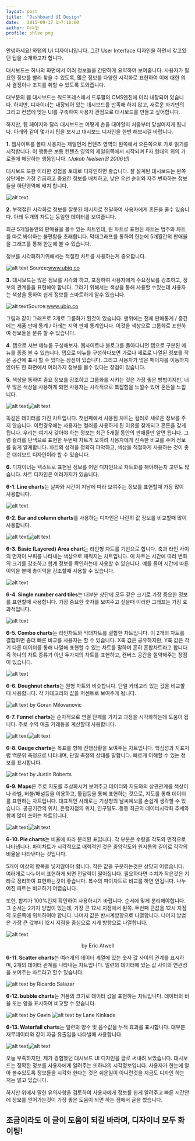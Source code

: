 ```yaml
---
layout: post
title:  "Dashboard UI Design"
date:   2015-09-17 1>7:10:00
author: 이수현
profile: shlee.png
---
```


안녕하세요! 와탭의 UI 디자이너입니다. 그간 User Interface 디자인을 하면서 갖고있던 팁을 소개하고자 합니다.

대시보드는 하나의 화면에서 여러 정보들을 간단하게 요약하여 보여줍니다.
사용자가 필요한 정보를 빨리 찾을 수 있도록, 많은 정보를 다양한 시각화로 표현하여 이에 대한 의사 결정이나 조치를 취할 수 있도록 도와줍니다.
 
대부분의 웹 대시보드는 워드프레스에서 드루팔의 CMS엔진에 미리 내장되어 있습니다.
하지만, 디자이너는 내장되어 있는 대시보드를 만족해 하지 않고, 새로운 자기만의 그리고 컨셉에 맞는 UI를 구축하여 사용자 관점으로 대시보드를 만들고 싶어합니다. 

하지만, 웹 페이지와 달리 대시보드는 어떻게 손을 대야할지 처음부터 망설여지게 됩니다.
아래와 같이 몇가지 팁을 보시고 대시보드 디자인을 한번 해보시길 바랍니다.


**1.** 웹사이트를 볼때 사용자는 제일먼저 컨텐츠 영역의 왼쪽에서 오른쪽으로 가로 읽기를 시작합니다. 이 행동은 보통 컨텐츠 영역의 제일위쪽에서 시작되며 F자 형태의 위의 가로줄에 해당하는 행동입니다.
*(Jakob Nielsen은 2006년)*

대시보드 또한 이러한 경험을 토대로 디자인하면 좋습니다. 
잘 설계된 대시보드는 왼쪽 상단에는 가장 긴급하고 중요한 정보를 배치하고, 낮은 우선 순위와 자주 변화하는 정보들을 하단영역에 배치 합니다.

![alt text](/assets/images/shlee/01/001.png "001")



**2.** 부적절한 시각화로 정보를 잘못된 메시지로 전달하여 사용자에게 혼돈을 줄수 있습니다.
아래 두개의 차트는 동일한 데이터를 보여줍니다.

최근 5개월동안의 판매율을 볼수 있는 차트인데, 원 차트로 표현된 차트는 범주와 차트를 따로 봐야하는 불편함을 초래합니다. 막대그래프를 통하여 한눈에 5개월간의 판매율을 그래프를 통해 한눈에 볼 수 있습니다.

정보를 시각화하기위해서는 적절한 차트를 사용하는게 중요합니다.

![alt text](/assets/images/shlee/01/002.png "002") Source:www.ubiq.co



**3.** 대시보드는 많은 정보를 시각화 하고, 포장하여 사용자에게 주요정보를 강조하고, 정보의 관계들을 표현해야 합니다.
그러기 위해서는 색상을 통해 사용할 수있는데 사용자는 색상을 통하여 쉽게 정보를 스마트하게 알수 있습니다.

![alt text](/assets/images/shlee/01/003.png "003")Source:www.ubiq.co

그림과 같이 그래프로 3개로 그룹화가 된것이 있습니다.
맨위에는 전체 판매통계 / 중간에는 제품 판매 통계 / 아래는 지역 판매 통계입니다.
이것을 색상으로 그룹화로 표현하여 정보들을 분류 할 수 있습니다.
 


**4.** 탭으로 서브 메뉴를 구성해보자. 웹사이트나 블로그를 돌아다니면 탭으로 구분된 메뉴를 종종 볼 수 있습니다.
탭으로 메뉴를 구성하다보면 가로나 세로로 나열된 정보를 작은 공간에 표시 할 수 있다는 장점이 있습니다. 그리고 사용자가 많은 페이지를 이동하지 않아도 한 화면에서 여러가지 정보를 볼수 있다는 장점이 있습니다.




**5.** 색상을 통하여 중요 정보를 강조하고 그룹화를 시키는 것은 가장 좋은 방법이지만, 너무 많은 색상을 사용하게 되면 사용자는 시각적으로 복잡함을 느낄수 있어 혼돈을 느낍니다. 

![alt text](/assets/images/shlee/01/004.png "004")![alt text](/assets/images/shlee/01/004-1.png "004-1")

똑같은 데이터를 가진 차트입니다. 첫번째에서 사용된 차트는 컬러로 새로운 정보를 주지 않습니다. 이런경우에는 사용자는 컬러를 사용하게 된 이유를 찾게되고 혼돈을 갖게됩니다. 우리는 여기서 갖아야 하는 정보는 최근 5개월 동안의 판매율만 알면 됩니다. 그럼 컬러를 단색으로 표현한 두번째 차트가 오히려 사용자에게 신속한 비교를 주어 정보를 쉽게 알게합니다. 
차트의 성격을 정확히 파악하고, 색상을 적절하게 사용하는 것이 좋은 대쉬보드 디자인이라 할 수 있습니다.



**6.** 디자이너는 텍스트로 표현된 정보를 어떤 디자인으로 차트화를 해야하는지 고민도 많습니다. 
차트 디자인은 여러가지가 있습니다. 

**6-1. Line charts**는 날짜와 시간이 지남에 따라 보여주는 정보를 표현할때 가장 많이 사용합니다.

![alt text](/assets/images/shlee/01/005.png "005")

**6-2. Bar and column charts**를 사용하는 디자인은 나란히 값 정보를 비교할때 많이 사용합니다.

![alt text](/assets/images/shlee/01/006.png "006")![alt text](/assets/images/shlee/01/006-1.png "006-1")

 **6-3. Basic (Layered) Area chart**는 라인형 차트를 기반으로 합니다. 축과 라인 사이의 면저이 부피를 나타내는 색상으로 채워지는 차트입니다. 
이 차트는 시간에 따라 변화의 크기를 강조하고 합계 정보를 확인하는데 사용할 수 있습니다. 예를 들어 시간에 따른 이익을 볼때 총이익을 강조할때 사용할 수 있습니다.

![alt text](/assets/images/shlee/01/007.png "007-1")



**6-4. Single number card tiles**는 대부분 상단에 모두 같은 크기로 가장 중요한 정보를 표현할때 사용합니다. 가장 중요한 숫자를 보여주고 싶을때 이러한 그래프는 가장 효과적입니다.

![alt text](/assets/images/shlee/01/008.png "008")


**6-5. Combo charts**는 라인차트와 막대차트를 결합한 차트입니다. 이 2개의 차트를 결합하면 좀더 빠른 비교를 사용자는 할 수 있습니다.
X축 값은 공유하지만, Y축 값은 각기 다른 데이터를 통해 나열해 표현할 수 있는 차트를 말하며 흔히 혼합차트라고 합니다. 즉 하나의 차트 종류가 아닌 두가지의 차트를 표현하고, 캔버스 공간을 절약해주는 장점이 있습니다.

![alt text](/assets/images/shlee/01/009.png "009")



**6-6. Doughnut charts**는 원형 차트와 비슷합니다. 단일 카테고리 있는 값을 비교할때 사용합니다. 각 카테고리의 값을 퍼센트로 보여주게 됩니다.

![alt text](/assets/images/shlee/01/010.png "010") by Goran Milovanovic



**6-7. Funnel charts**는 순차적으로 연결 단계를 가지고 과정을 시각화하는데 도움이 됩니다. 주로 수익 매출 거래등을 계산할때 사용합니다.

![alt text](/assets/images/shlee/01/011.png "011")![alt text](/assets/images/shlee/01//011-1.png "011-1")



**6-8. Gauge charts**는 목표를 향해 진행상황을 보여주는 차트입니다. 핵심성과 지표처럼 백분위 측정으로 나타내며, 단일 측정의 상태를 말합니다. 빠르게 이해할 수 있는 정보를 표시합니다. 

![alt text](/assets/images/shlee/01/012.png "012") by Justin Roberts



**6-9. Maps**은 주로 지도를 추상화시켜 보여주고 데이터와 지도와의 상관관계를 색상이나 라벨, 버블/패널등을 이용하고, 툴팁등을 통해 표현하는 것으로, 지도를 통해 데이터를 표현하는 차트입니다. 대표적인 사례로는 기상청의 날씨예보를 손쉽게 생각할 수 있습니다. 공공기간의 위치, 은행지점의 위치, 인구밀도..등등 최근의 데이터시각화 추세와 함꼐 많이 쓰이는 차트입니다. 

![alt text](/assets/images/shlee/01/013.png "013")![alt text](/assets/images/shlee/01/013-1.png "013-1")



**6-10. Pie charts**는 비율에 따라 분리된 표입니다. 각 부분은 수량을 각도와 면적으로 나타냅니다. 파이차트가 시각적으로 매력적인 것은 중앙각도와 원지름의 길이로 각각의 비율을 나타낸다는 것입니다.

5개이 이상의 항목을 넣지않아야 합니다. 작은 값을 구분하는것은 상당히 어렵습니다. 여러개로 나누어서 표현하게 되면 전달력이 떨어집니다. 필요하다면 수치가 작은것은 기타로 정리하여 표현하는것이 좋습니다. 복수의 파이차트로 비교를 하면 안됩니다. 나누어진 파트는 비교하기 어렵습니다. 

또한, 합계가 100%인지 확인하여 사용하시기 바랍니다. 순서에 맞게 분리해야합니다. 그 순서는 2가지 방법이 있는데, 가장 큰 12시 지점에서 왼쪽. 두번째 큰값을 12시 지점의 오른쪽에 위치하여야 합니다. 나머지 값은 반시계방향으로 나열합니다. 나머지 방법은 가장 큰 값부터 12시 지점을 중심으로 시계 방향으로 나열합니다.

![alt text](/assets/images/shlee/01/014.png "014") 
<center>by Eric Atwell</center>



**6-11. Scatter charts**는 여러개의 데이터 계열에 있는 숫자 값 사이의 관계를 표시하며, 2개의 데이터 관계를 나타내는 차트입니다. 일련의 데이터에 있는 값 사이의 연관성을 보여주는 차트라고 할수 있습니다.

![alt text](/assets/images/shlee/01/015.png "015") by Ricardo Salazar



**6-12. bubble charts**는 거품의 크기로 데이터 값을 표현하는 차트입니다. 데이터의 비율 또는 양을 표시하여 비교할 수 있습니다.

![alt text](/assets/images/shlee/01/016.png "016") by Gavin
![alt text](/assets/images/shlee/01/016-1.png "016-1") by Lane Kinkade



**6-13. Waterfall charts**는 일련의 양수 및 음수값을 누적 효과를 표시합니다. 대부분 재무데이터와 같이 자금 유출입을 나타낼때 사용합니다.

![alt text](/assets/images/shlee/01/017.png "017")![alt text](/assets/images/shlee/01/017-1.png "017-1")



오늘 부족하지만, 제가 경험했던 대시보드 UI 디자인을 글로 써내려 보았습니다.  대시보드는 정확한 정보를 사용자에게 알려주는 또하나의 시각정보입니다. 
사용자가 한눈에 알아 볼수있도록 정보들을 시각화 한다는 것은 쉬운일이 아니란것을 지금도 디자인 하는 저는 알고 있습니다. 

하지만 위에서 말한 유의사항을 검토하여 사용자에게 정보를 쉽게 알려주고 빠른 시간안에 정보를 얻어가는것이 가장 좋은 도움이 되면 하는 점에서 글을 썼습니다.

## 조금이라도 이 글이 도움이 되길 바라며, 디자이너 모두 화이팅!